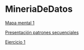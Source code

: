 # MineriaDeDatos
[Mapa mental 1](https://github.com/AranzaSifuentes/MineriaDeDatos/blob/master/MapaMental_1_1887979.pdf)

[Presentación patrones secuenciales](https://github.com/Valeriasolisa/MineriadeDatos/blob/master/Presentaci%C3%B3n_PatronesSecuenciales_002.pdf)

[Ejercicio 1](https://github.com/AranzaSifuentes/MineriaDeDatos/blob/master/Ejercicios1_Equipo8_Gpo002.pdf)
